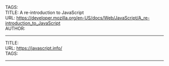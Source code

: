 TAGS:  
TITLE: A re-introduction to JavaScript  
URL: https://developer.mozilla.org/en-US/docs/Web/JavaScript/A_re-introduction_to_JavaScript  
AUTHOR:  

---

TITLE:  
URL: https://javascript.info/  
TAGS:  

---

